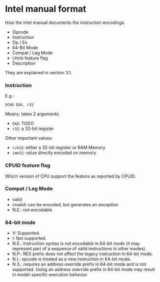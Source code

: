 # Intel manual format

How the Intel manual documents the instruction encodings.

- Opcode
- Instruction
- Op / En
- 64-Bit Mode
- Compat / Leg Mode
- `CPUID` feature flag
- Description

They are explained in section 3.1.

### Instruction

E.g.:

    XCHG EAX, r32

Means: takes 2 arguments:

- `EAX`: TODO
- `r32`: a 32-bit register

Other important values:

- `r/m32`: either a 32-bit register or RAM Memory
- `imm32`: value directly encoded on memory

### CPUID feature flag

Which version of CPU support the feature as reported by CPUID.

### Compat / Leg Mode

- valid
- invalid: can be encoded, but generates an exception
- N.E.: not encodable

### 64-bit mode

- V: Supported.
- I: Not supported.
- N.E.: instruction syntax is not encodable in 64-bit mode (it may represent part of a sequence of valid instructions in other modes).
- N.P.: REX prefix does not affect the legacy instruction in 64-bit mode.
- N.I.: opcode is treated as a new instruction in 64-bit mode.
- N.S.: requires an address override prefix in 64-bit mode and is not supported. Using an address override prefix in 64-bit mode may result in model-specific execution behavior
